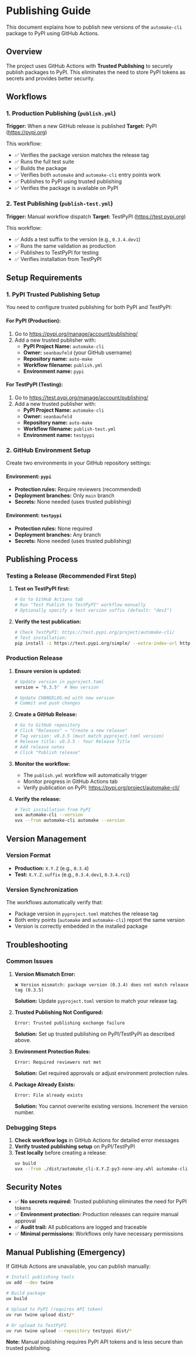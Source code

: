 # Publishing Guide

This document explains how to publish new versions of the `automake-cli` package to PyPI using GitHub Actions.

## Overview

The project uses GitHub Actions with **Trusted Publishing** to securely publish packages to PyPI. This eliminates the need to store PyPI tokens as secrets and provides better security.

## Workflows

### 1. Production Publishing (`publish.yml`)

**Trigger:** When a new GitHub release is published
**Target:** PyPI (https://pypi.org)

This workflow:
- ✅ Verifies the package version matches the release tag
- ✅ Runs the full test suite
- ✅ Builds the package
- ✅ Verifies both `automake` and `automake-cli` entry points work
- ✅ Publishes to PyPI using trusted publishing
- ✅ Verifies the package is available on PyPI

### 2. Test Publishing (`publish-test.yml`)

**Trigger:** Manual workflow dispatch
**Target:** TestPyPI (https://test.pypi.org)

This workflow:
- ✅ Adds a test suffix to the version (e.g., `0.3.4.dev1`)
- ✅ Runs the same validation as production
- ✅ Publishes to TestPyPI for testing
- ✅ Verifies installation from TestPyPI

## Setup Requirements

### 1. PyPI Trusted Publishing Setup

You need to configure trusted publishing for both PyPI and TestPyPI:

#### For PyPI (Production):
1. Go to https://pypi.org/manage/account/publishing/
2. Add a new trusted publisher with:
   - **PyPI Project Name:** `automake-cli`
   - **Owner:** `seanbaufeld` (your GitHub username)
   - **Repository name:** `auto-make`
   - **Workflow filename:** `publish.yml`
   - **Environment name:** `pypi`

#### For TestPyPI (Testing):
1. Go to https://test.pypi.org/manage/account/publishing/
2. Add a new trusted publisher with:
   - **PyPI Project Name:** `automake-cli`
   - **Owner:** `seanbaufeld`
   - **Repository name:** `auto-make`
   - **Workflow filename:** `publish-test.yml`
   - **Environment name:** `testpypi`

### 2. GitHub Environment Setup

Create two environments in your GitHub repository settings:

#### Environment: `pypi`
- **Protection rules:** Require reviewers (recommended)
- **Deployment branches:** Only `main` branch
- **Secrets:** None needed (uses trusted publishing)

#### Environment: `testpypi`
- **Protection rules:** None required
- **Deployment branches:** Any branch
- **Secrets:** None needed (uses trusted publishing)

## Publishing Process

### Testing a Release (Recommended First Step)

1. **Test on TestPyPI first:**
   ```bash
   # Go to GitHub Actions tab
   # Run "Test Publish to TestPyPI" workflow manually
   # Optionally specify a test version suffix (default: "dev1")
   ```

2. **Verify the test publication:**
   ```bash
   # Check TestPyPI: https://test.pypi.org/project/automake-cli/
   # Test installation:
   pip install -i https://test.pypi.org/simple/ --extra-index-url https://pypi.org/simple/ automake-cli==0.3.4.dev1
   ```

### Production Release

1. **Ensure version is updated:**
   ```bash
   # Update version in pyproject.toml
   version = "0.3.5"  # New version

   # Update CHANGELOG.md with new version
   # Commit and push changes
   ```

2. **Create a GitHub Release:**
   ```bash
   # Go to GitHub repository
   # Click "Releases" → "Create a new release"
   # Tag version: v0.3.5 (must match pyproject.toml version)
   # Release title: v0.3.5 - Your Release Title
   # Add release notes
   # Click "Publish release"
   ```

3. **Monitor the workflow:**
   - The `publish.yml` workflow will automatically trigger
   - Monitor progress in GitHub Actions tab
   - Verify publication on PyPI: https://pypi.org/project/automake-cli/

4. **Verify the release:**
   ```bash
   # Test installation from PyPI
   uvx automake-cli --version
   uvx --from automake-cli automake --version
   ```

## Version Management

### Version Format
- **Production:** `X.Y.Z` (e.g., `0.3.4`)
- **Test:** `X.Y.Z.suffix` (e.g., `0.3.4.dev1`, `0.3.4.rc1`)

### Version Synchronization
The workflows automatically verify that:
- Package version in `pyproject.toml` matches the release tag
- Both entry points (`automake` and `automake-cli`) report the same version
- Version is correctly embedded in the installed package

## Troubleshooting

### Common Issues

1. **Version Mismatch Error:**
   ```
   ❌ Version mismatch: package version (0.3.4) does not match release tag (0.3.5)
   ```
   **Solution:** Update `pyproject.toml` version to match your release tag.

2. **Trusted Publishing Not Configured:**
   ```
   Error: Trusted publishing exchange failure
   ```
   **Solution:** Set up trusted publishing on PyPI/TestPyPI as described above.

3. **Environment Protection Rules:**
   ```
   Error: Required reviewers not met
   ```
   **Solution:** Get required approvals or adjust environment protection rules.

4. **Package Already Exists:**
   ```
   Error: File already exists
   ```
   **Solution:** You cannot overwrite existing versions. Increment the version number.

### Debugging Steps

1. **Check workflow logs** in GitHub Actions for detailed error messages
2. **Verify trusted publishing setup** on PyPI/TestPyPI
3. **Test locally** before creating a release:
   ```bash
   uv build
   uvx --from ./dist/automake_cli-X.Y.Z-py3-none-any.whl automake-cli --version
   ```

## Security Notes

- ✅ **No secrets required:** Trusted publishing eliminates the need for PyPI tokens
- ✅ **Environment protection:** Production releases can require manual approval
- ✅ **Audit trail:** All publications are logged and traceable
- ✅ **Minimal permissions:** Workflows only have necessary permissions

## Manual Publishing (Emergency)

If GitHub Actions are unavailable, you can publish manually:

```bash
# Install publishing tools
uv add --dev twine

# Build package
uv build

# Upload to PyPI (requires API token)
uv run twine upload dist/*

# Or upload to TestPyPI
uv run twine upload --repository testpypi dist/*
```

**Note:** Manual publishing requires PyPI API tokens and is less secure than trusted publishing.
